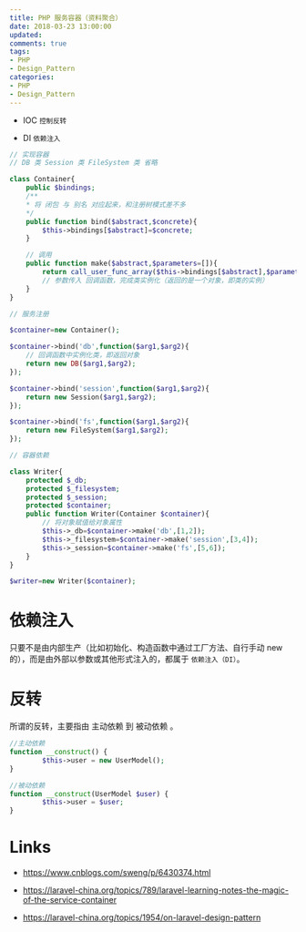 ```yaml
---
title: PHP 服务容器（资料聚合）
date: 2018-03-23 13:00:00
updated:
comments: true
tags:
- PHP
- Design_Pattern
categories:
- PHP
- Design_Pattern
---
```


* IOC `控制反转`

* DI `依赖注入`

<!--more-->

```php
// 实现容器
// DB 类 Session 类 FileSystem 类 省略

class Container{
    public $bindings;
    /**
    * 将 闭包 与 别名 对应起来，和注册树模式差不多
    */
    public function bind($abstract,$concrete){
        $this->bindings[$abstract]=$concrete;
    }

    // 调用
    public function make($abstract,$parameters=[]){
        return call_user_func_array($this->bindings[$abstract],$parameters);
        // 参数传入 回调函数，完成类实例化（返回的是一个对象，即类的实例）
    }
}

// 服务注册

$container=new Container();

$container->bind('db',function($arg1,$arg2){
    // 回调函数中实例化类，即返回对象
    return new DB($arg1,$arg2);
});

$container->bind('session',function($arg1,$arg2){
    return new Session($arg1,$arg2);
});

$container->bind('fs',function($arg1,$arg2){
    return new FileSystem($arg1,$arg2);
});

// 容器依赖

class Writer{
    protected $_db;
    protected $_filesystem;
    protected $_session;
    protected $container;
    public function Writer(Container $container){
        // 将对象赋值给对象属性
        $this->_db=$container->make('db',[1,2]);
        $this->_filesystem=$container->make('session',[3,4]);
        $this->_session=$container->make('fs',[5,6]);
    }
}

$writer=new Writer($container);
```

# 依赖注入

只要不是由内部生产（比如初始化、构造函数中通过工厂方法、自行手动 new 的），而是由外部以参数或其他形式注入的，都属于 `依赖注入（DI）`。

# 反转

所谓的反转，主要指由 主动依赖 到 被动依赖 。

```php
//主动依赖
function __construct() {
        $this->user = new UserModel();
}

//被动依赖
function __construct(UserModel $user) {
        $this->user = $user;
}
```

# Links

* https://www.cnblogs.com/sweng/p/6430374.html

* https://laravel-china.org/topics/789/laravel-learning-notes-the-magic-of-the-service-container

* https://laravel-china.org/topics/1954/on-laravel-design-pattern

